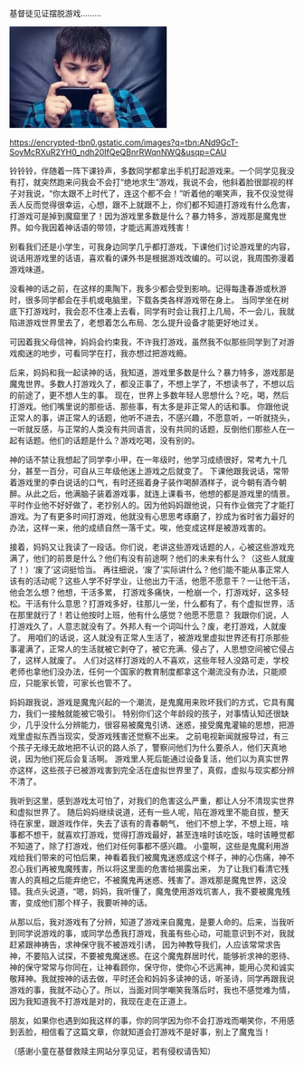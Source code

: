 基督徒见证摆脱游戏.........


![基督徒见证摆脱游戏](https://github.com/ywangnccu/ywang/blob/main/images/PlayGame.jpg)

https://encrypted-tbn0.gstatic.com/images?q=tbn:ANd9GcT-SoyMcRXuR2YH0_ndh20IfQeQBnrRWqnNWQ&usqp=CAU


铃铃铃，伴随着一阵下课铃声，多数同学都拿出手机打起游戏来。一个同学见我没有打，就突然跑来问我会不会打“绝地求生”游戏，我说不会，他斜着脸很鄙视的样子对我说，“你太跟不上时代了，连这个都不会！”听着他的嘲笑声，我不仅没觉得丢人反而觉得很幸运，心想，跟不上就跟不上，你们都不知道打游戏有什么危害，打游戏可是掉到魔窟里了！因为游戏里多数是什么？暴力特多，游戏那是魔鬼世界。如今我因着神话语的带领，才能远离游戏残害！


别看我们还是小学生，可我身边同学几乎都打游戏，下课他们讨论游戏里的内容，说话用游戏里的话语，喜欢看的课外书是根据游戏改编的。可以说，我周围弥漫着游戏味道。


没看神的话之前，在这样的熏陶下，我多少都会受到影响。记得每逢春游或秋游时，很多同学都会在手机或电脑里，下载各类各样游戏带在身上。
当同学坐在树底下打游戏时，我会忍不住凑上去看，同学有时会让我打上几局，不一会儿，我就陷进游戏世界里去了，老想着怎么布局、怎么提升设备才能更好地过关。

可因着我父母信神，妈妈会约束我，不许我打游戏，虽然我不似那些同学到了对游戏痴迷的地步，可看同学在打，我亦想过把游戏瘾。

后来，妈妈和我一起读神的话，我知道，游戏里多数是什么？暴力特多，游戏那是魔鬼世界。多数人打游戏久了，都没正事了，不想上学了，不想读书了，不想以后的前途了，更不想人生的事。
现在，世界上多数年轻人思想什么？吃，喝，然后打游戏。他们嘴里说的那些话、那些事，有太多是非正常人的话和事。
你跟他说正常人的事，讲正常人的话题，他听不进去，不感兴趣，不愿意听，一听就挠头，一听就反感，与正常的人类没有共同语言，没有共同的话题，反倒他们那些人在一起有话题。他们的话题是什么？游戏吃喝，没有别的。

神的话不禁让我想起了同学李小甲，在一年级时，他学习成绩很好，常考九十几分，甚至一百分，可自从三年级他迷上游戏之后就变了。
下课他跟我说话，常带着游戏里的李白说话的口气，有时还摇着身子装作喝醉酒样子，说今朝有酒今朝醉。从此之后，他满脑子装着游戏事，就连上课看书，他想的都是游戏里的情景。
平时作业他不好好做了，老抄别人的。因为他妈妈跟他说，只有作业做完了才能打游戏。为了有更多时间打游戏，他就没有心思思考琢磨了，抄成为省时省力最好的办法，这样一来，他的成绩自然一落千丈。唉，他变成这样是被游戏害的。

接着，妈妈又让我读了一段话。你们说，老讲这些游戏话题的人，心被这些游戏充满了，他们的前景是什么？他们有没有前途啊？他们的未来有什么？（这些人就废了！）‘废了’这词挺恰当。
再往细说，‘废了’实际讲什么？他们能不能从事正常人该有的活动呢？这些人学不好学业，让他出力干活，他愿不愿意干？一让他干活，他会怎么想？他想，干活多累，
打游戏多痛快，一枪崩一个，打游戏好，这多轻松。干活有什么意思？打游戏多好，往那儿一坐，什么都有了，有个虚拟世界，活在那里就行了！若让他按时上班，他有什么感觉？他愿不愿意？
我跟你们说，人打游戏久了，人意志就没有了。外邦人有一个词叫什么？废，老打游戏，人就废了。
用咱们的话说，这人就没有正常人生活了，被游戏里虚拟世界还有打杀那些事灌满了，正常人的生活就被它剥夺了，被它充满、侵占了，人思想空间被它侵占了，这样人就废了。
人们对这样打游戏的人不喜欢，这些年轻人没路可走，学校老师也拿他们没办法，任何一个国家的教育制度都拿这个潮流没有办法，只能顺应，只能家长管，可家长也管不了。

妈妈跟我说，游戏是魔鬼兴起的一个潮流，是鬼魔用来败坏我们的方式，它具有魔力，我们一接触就能被它吸引。
特别你们这个年龄段的孩子，对事情认知还很缺少，几乎没什么分辨能力，很容易被魔鬼引诱、迷惑，接受魔鬼灌输的思想，把游戏里虚拟东西当现实，受游戏残害还觉察不出来。
之前电视新闻就报导过，有三个孩子无缘无故地把不认识的路人杀了，警察问他们为什么要杀人，他们天真地说，因为他们死后会复活啊。
游戏里人死后能通过设备复活，他们以为真实世界亦这样，这些孩子已被游戏害到完全活在虚拟世界里了，真假，虚拟与现实都分辨不清了。

我听到这里，感到游戏太可怕了，对我们的危害这么严重，都让人分不清现实世界和虚拟世界了。
随后妈妈继续说道，还有一些人呢，陷在游戏里不能自拔，整天待在家里，跟游戏作伴，失去了该有的青春朝气，
他们不想上学，不想上班，啥事都不想干，就喜欢打游戏，觉得打游戏最好，甚至连啥时该吃饭，啥时该睡觉都不知道了，除了打游戏，他们对任何事都不感兴趣。
小童啊，这些是鬼魔利用游戏给我们带来的可怕后果，神看着我们被魔鬼迷惑成这个样子，神的心伤痛，神不忍心我们再被鬼魔残害，所以将这里面的危害给揭露出来，
为了让我们看清它残害人的真相之后能弃绝它，不被魔鬼再迷惑、残害了。游戏那是魔鬼世界，这没错。我点头说道，“嗯，妈妈，我听懂了，魔鬼使用游戏坑害人，我不要被魔鬼残害，变成他们那个样子，我要听神的话。

从那以后，我对游戏有了分辨，知道了游戏来自魔鬼，是要人命的。后来，当我听到同学说游戏的事，或同学怂恿我打游戏，我虽有些心动，可能意识到不对，我就赶紧跟神祷告，求神保守我不被游戏引诱，
因为神教导我们，人应该常常求告神，不要陷入试探，不要被鬼魔迷惑。在这个魔鬼群居时代，能够祈求神的恩待、神的保守常常与你同在，让神看顾你，保守你，使你心不远离神，能用心灵和诚实敬拜神。我就按神的话去做，平时还会和妈妈多读神的话，听圣诗，同学再跟我说游戏的事，我就不动心了。所以，当面对同学嘲笑我落后时，我也不感觉难为情，因为我知道我不打游戏是对的，我现在走在正道上。

朋友，如果你也遇到如我这样的事，你的同学因为你不会打游戏而嘲笑你，不用感到丢脸，相信看了这篇文章，你就知道会打游戏不是好事，别上了魔鬼当！

（感谢小童在基督救赎主网站分享见证，若有侵权请告知）
